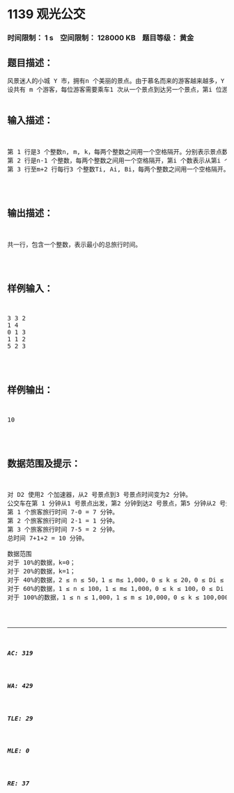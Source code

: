 # 1139 观光公交   
### 时间限制： 1 s&nbsp;&nbsp;&nbsp;&nbsp;空间限制： 128000 KB&nbsp;&nbsp;&nbsp;&nbsp;题目等级： 黄金  
## 题目描述：  

<pre>
风景迷人的小城 Y 市，拥有n 个美丽的景点。由于慕名而来的游客越来越多，Y 市特意安排了一辆观光公交车，为游客提供更便捷的交通服务。观光公交车在第0 分钟出现在1号景点，随后依次前往2、3、4……n 号景点。从第i 号景点开到第i+1 号景点需要Di 分钟。任意时刻，公交车只能往前开，或在景点处等待。  
设共有 m 个游客，每位游客需要乘车1 次从一个景点到达另一个景点，第i 位游客在Ti 分钟来到景点Ai，希望乘车前往景点Bi（Ai<Bi）。为了使所有乘客都能顺利到达目的地，公交车在每站都必须等待需要从该景点出发的所有乘客都上车后才能出发开往下一景点。  
假设乘客上下车不需要时间。  
一个乘客的旅行时间，等于他到达目的地的时刻减去他来到出发地的时刻。因为只有一辆观光车，有时候还要停下来等其他乘客，乘客们纷纷抱怨旅行时间太长了。于是聪明的司机ZZ 给公交车安装了k 个氮气加速器，每使用一个加速器，可以使其中一个Di 减1。对于同一个Di 可以重复使用加速器，但是必须保证使用后Di 大于等于0。
那么 ZZ 该如何安排使用加速器，才能使所有乘客的旅行时间总和最小？  
  

</pre>
  
  
## 输入描述：  

<pre>
第 1 行是3 个整数n, m, k，每两个整数之间用一个空格隔开。分别表示景点数、乘客数和氮气加速器个数。  
第 2 行是n-1 个整数，每两个整数之间用一个空格隔开，第i 个数表示从第i 个景点开往第i+1 个景点所需要的时间，即Di。  
第 3 行至m+2 行每行3 个整数Ti, Ai, Bi，每两个整数之间用一个空格隔开。第i+2 行表示第i 位乘客来到出发景点的时刻，出发的景点编号和到达的景点编号。
</pre>
  
  
## 输出描述：  

<pre>
共一行，包含一个整数，表示最小的总旅行时间。
</pre>
  
  
## 样例输入：  

<pre>
3 3 2  
1 4  
0 1 3  
1 1 2  
5 2 3
</pre>
  
  
## 样例输出：  

<pre>
10
</pre>
  
  
## 数据范围及提示：  

<pre>
对 D2 使用2 个加速器，从2 号景点到3 号景点时间变为2 分钟。  
公交车在第 1 分钟从1 号景点出发，第2 分钟到达2 号景点，第5 分钟从2 号景点出发，第7 分钟到达3 号景点。  
第 1 个旅客旅行时间 7-0 = 7 分钟。  
第 2 个旅客旅行时间 2-1 = 1 分钟。  
第 3 个旅客旅行时间 7-5 = 2 分钟。  
总时间 7+1+2 = 10 分钟。
  
数据范围  
对于 10%的数据，k=0；  
对于 20%的数据，k=1；  
对于 40%的数据，2 ≤ n ≤ 50，1 ≤ m≤ 1,000，0 ≤ k ≤ 20，0 ≤ Di ≤ 10，0 ≤ Ti ≤ 500；  
对于 60%的数据，1 ≤ n ≤ 100，1 ≤ m≤ 1,000，0 ≤ k ≤ 100，0 ≤ Di ≤ 100，0 ≤ Ti ≤ 10,000；  
对于 100%的数据，1 ≤ n ≤ 1,000，1 ≤ m ≤ 10,000，0 ≤ k ≤ 100,000，0 ≤ Di ≤ 100，0 ≤ Ti ≤ 100,000。
</pre>
  
  
***  

##### AC: 319  
##### WA: 429  
##### TLE: 29  
##### MLE: 0  
##### RE: 37  
